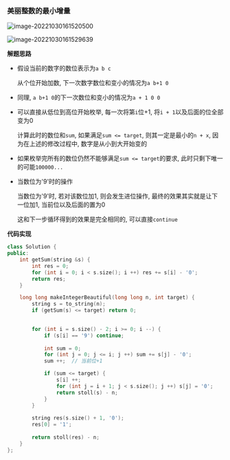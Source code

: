 ### 美丽整数的最小增量

![image-20221030161520500](http://www.cdn.liver0377.xyz/typora/202210301615543.png)

![image-20221030161529639](http://www.cdn.liver0377.xyz/typora/202210301615671.png)



**解题思路**

- 假设当前的数字的数位表示为`a b c`

  从个位开始加数, 下一次数字数位和变小的情况为`a b+1 0`

- 同理, `a b+1 0`的下一次数位和变小的情况为`a + 1 0 0 `

- 可以直接从低位到高位开始枚举, 每一次将第`i`位+1, 将`i + 1`以及后面的位全部变为0

  计算此时的数位和`sum`, 如果满足`sum <= target`, 则其一定是最小的`n + x`, 因为在上述的修改过程中, 数字是从小到大开始变的

- 如果枚举完所有的数位仍然不能够满足`sum <= target`的要求, 此时只剩下唯一的可能`100000...`

- 当数位为'9'时的操作

  当数位为'9'时, 若对该数位加1, 则会发生进位操作, 最终的效果其实就是让下一位加1, 当前位以及后面的置为0

  这和下一步循环得到的效果是完全相同的, 可以直接`continue`



**代码实现**

```cc
class Solution {
public:
    int getSum(string &s) {
        int res = 0;
        for (int i = 0; i < s.size(); i ++) res += s[i] - '0';
        return res;
    }

    long long makeIntegerBeautiful(long long n, int target) {
        string s = to_string(n);
        if (getSum(s) <= target) return 0;

        
        for (int i = s.size() - 2; i >= 0; i --) {
            if (s[i] == '9') continue;
            
            int sum = 0;
            for (int j = 0; j <= i; j ++) sum += s[j] - '0';
            sum ++;  // 当前位+1

            if (sum <= target) {
                s[i] ++;
                for (int j = i + 1; j < s.size(); j ++) s[j] = '0';
                return stoll(s) - n;
            }
        }
        
        string res(s.size() + 1, '0');
        res[0] = '1';
         
        return stoll(res) - n; 
    }
};
```

